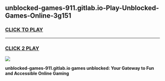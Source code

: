 
## unblocked-games-911.gitlab.io-Play-Unblocked-Games-Online-3g151
<h3>
<a href="https://premium76.site?title=unblocked-games-911.gitlab.io&ref=25A">CLICK TO PLAY</a></h3>
<hr>

<h3>
<a href="https://premium76.site?title=unblocked-games-911.gitlab.io&ref=25A">CLICK 2 PLAY</a>
  
</h3>

<a href="https://premium76.site?title=unblocked-games-911.gitlab.io&ref=25A"><img src="https://clearcache.store/games.png"></a>


**unblocked-games-911.gitlab.io games unblocked: Your Gateway to Fun and Accessible Online Gaming**
